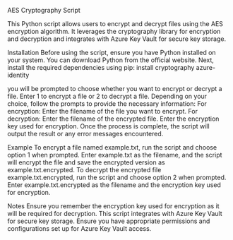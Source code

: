 AES Cryptography Script

This Python script allows users to encrypt and decrypt files using the AES encryption algorithm. It leverages the cryptography library for encryption and decryption and integrates with Azure Key Vault for secure key storage.

Installation
Before using the script, ensure you have Python installed on your system. You can download Python from the official website.
Next, install the required dependencies using pip: install cryptography azure-identity

you will be prompted to choose whether you want to encrypt or decrypt a file. Enter 1 to encrypt a file or 2 to decrypt a file.
Depending on your choice, follow the prompts to provide the necessary information:
For encryption:
Enter the filename of the file you want to encrypt.
For decryption:
Enter the filename of the encrypted file.
Enter the encryption key used for encryption.
Once the process is complete, the script will output the result or any error messages encountered.

Example
To encrypt a file named example.txt, run the script and choose option 1 when prompted. Enter example.txt as the filename, and the script will encrypt the file and save the encrypted version as example.txt.encrypted.
To decrypt the encrypted file example.txt.encrypted, run the script and choose option 2 when prompted. Enter example.txt.encrypted as the filename and the encryption key used for encryption.

Notes
Ensure you remember the encryption key used for encryption as it will be required for decryption.
This script integrates with Azure Key Vault for secure key storage. Ensure you have appropriate permissions and configurations set up for Azure Key Vault access.

